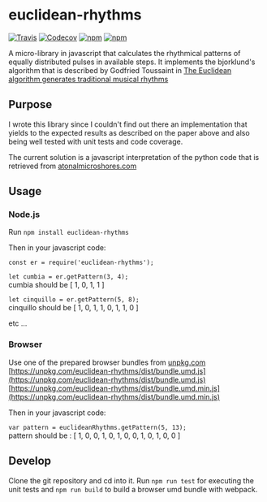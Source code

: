 # euclidean-rhythms

[![Travis](https://img.shields.io/travis/mkontogiannis/euclidean-rhythms.svg?style=flat-square)](https://travis-ci.org/mkontogiannis/euclidean-rhythms)
[![Codecov](https://img.shields.io/codecov/c/gh/mkontogiannis/euclidean-rhythms.svg?style=flat-square)](https://codecov.io/gh/mkontogiannis/euclidean-rhythms)
[![npm](https://img.shields.io/npm/v/euclidean-rhythms.svg?style=flat-square)](https://www.npmjs.com/package/euclidean-rhythms)
[![npm](https://img.shields.io/npm/dt/euclidean-rhythms.svg?style=flat-square)](https://www.npmjs.com/package/euclidean-rhythms)

A micro-library in javascript that calculates the rhythmical patterns of equally distributed pulses in available steps.
It implements the bjorklund's algorithm that is described by Godfried Toussaint in [The Euclidean algorithm generates traditional musical rhythms](http://cgm.cs.mcgill.ca/~godfried/publications/banff.pdf)

## Purpose

I wrote this library since I couldn't find out there an implementation that yields to the expected results as described on the paper above and also being well tested with unit tests and code coverage.

The current solution is a javascript interpretation of the python code that is retrieved from [atonalmicroshores.com](http://www.atonalmicroshores.com/2014/03/bjorklund-py/)

## Usage

### Node.js
Run `npm install euclidean-rhythms`

Then in your javascript code:

`const er = require('euclidean-rhythms');`

`let cumbia = er.getPattern(3, 4);`<br />
cumbia should be [ 1, 0, 1, 1 ]

`let cinquillo = er.getPattern(5, 8);`<br />
cinquillo should be [ 1, 0, 1, 1, 0, 1, 1, 0 ]

etc ...

### Browser
Use one of the prepared browser bundles from [unpkg.com](https://unpkg.com) <br />
[https://unpkg.com/euclidean-rhythms/dist/bundle.umd.js](https://unpkg.com/euclidean-rhythms/dist/bundle.umd.js) <br />
[https://unpkg.com/euclidean-rhythms/dist/bundle.umd.min.js](https://unpkg.com/euclidean-rhythms/dist/bundle.umd.min.js) <br />

Then in your javascript code:

`var pattern = euclideanRhythms.getPattern(5, 13);`<br />
 pattern should be : [ 1, 0, 0, 1, 0, 1, 0, 0, 1, 0, 1, 0, 0 ]

## Develop

Clone the git repository and cd into it.
Run `npm run test` for executing the unit tests and `npm run build` to build a browser umd bundle with webpack.
